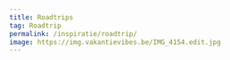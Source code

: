 ```yaml
---
title: Roadtrips
tag: Roadtrip
permalink: /inspiratie/roadtrip/
image: https://img.vakantievibes.be/IMG_4154.edit.jpg
---
```

